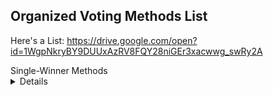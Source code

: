 ## Organized Voting Methods List

Here's a List: https://drive.google.com/open?id=1WgpNkryBY9DUUxAzRV8FQY28niGEr3xacwwg_swRy2A


<summary>Single-Winner Methods</summary> 
	<details>
	<ul> <li> <summary>Single Choice</summary> </li> </ul>
		<details> <ul> <li> <summary>First Past The Post</summary> </li> </ul>
	<ul> <li> <summary>Ranked Choice</summary> </li> </ul> 
	<ul> <li> <summary>Cardinal</summary> </li> </ul>
	<ul> <li> <summary>Hybrid</summary> </li> </ul> 
	<ul> <li> <summary>Candidates Trade</summary> </li> </ul>
</details>


<details> <summary>Multi-Winner Methods</summary> </details>
